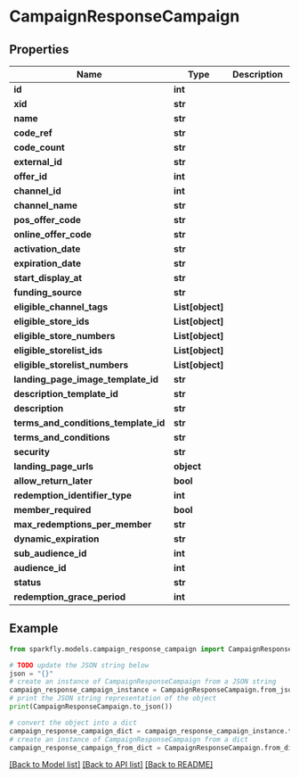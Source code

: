 # CampaignResponseCampaign


## Properties

Name | Type | Description | Notes
------------ | ------------- | ------------- | -------------
**id** | **int** |  | [optional] 
**xid** | **str** |  | [optional] 
**name** | **str** |  | [optional] 
**code_ref** | **str** |  | [optional] 
**code_count** | **str** |  | [optional] 
**external_id** | **str** |  | [optional] 
**offer_id** | **int** |  | [optional] 
**channel_id** | **int** |  | [optional] 
**channel_name** | **str** |  | [optional] 
**pos_offer_code** | **str** |  | [optional] 
**online_offer_code** | **str** |  | [optional] 
**activation_date** | **str** |  | [optional] 
**expiration_date** | **str** |  | [optional] 
**start_display_at** | **str** |  | [optional] 
**funding_source** | **str** |  | [optional] 
**eligible_channel_tags** | **List[object]** |  | [optional] 
**eligible_store_ids** | **List[object]** |  | [optional] 
**eligible_store_numbers** | **List[object]** |  | [optional] 
**eligible_storelist_ids** | **List[object]** |  | [optional] 
**eligible_storelist_numbers** | **List[object]** |  | [optional] 
**landing_page_image_template_id** | **str** |  | [optional] 
**description_template_id** | **str** |  | [optional] 
**description** | **str** |  | [optional] 
**terms_and_conditions_template_id** | **str** |  | [optional] 
**terms_and_conditions** | **str** |  | [optional] 
**security** | **str** |  | [optional] 
**landing_page_urls** | **object** |  | [optional] 
**allow_return_later** | **bool** |  | [optional] 
**redemption_identifier_type** | **int** |  | [optional] 
**member_required** | **bool** |  | [optional] 
**max_redemptions_per_member** | **str** |  | [optional] 
**dynamic_expiration** | **str** |  | [optional] 
**sub_audience_id** | **int** |  | [optional] 
**audience_id** | **int** |  | [optional] 
**status** | **str** |  | [optional] 
**redemption_grace_period** | **int** |  | [optional] 

## Example

```python
from sparkfly.models.campaign_response_campaign import CampaignResponseCampaign

# TODO update the JSON string below
json = "{}"
# create an instance of CampaignResponseCampaign from a JSON string
campaign_response_campaign_instance = CampaignResponseCampaign.from_json(json)
# print the JSON string representation of the object
print(CampaignResponseCampaign.to_json())

# convert the object into a dict
campaign_response_campaign_dict = campaign_response_campaign_instance.to_dict()
# create an instance of CampaignResponseCampaign from a dict
campaign_response_campaign_from_dict = CampaignResponseCampaign.from_dict(campaign_response_campaign_dict)
```
[[Back to Model list]](../README.md#documentation-for-models) [[Back to API list]](../README.md#documentation-for-api-endpoints) [[Back to README]](../README.md)


